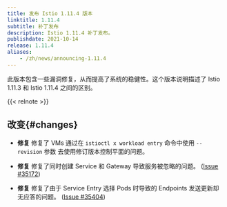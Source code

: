```yaml
---
title: 发布 Istio 1.11.4 版本
linktitle: 1.11.4
subtitle: 补丁发布
description: Istio 1.11.4 补丁发布。
publishdate: 2021-10-14
release: 1.11.4
aliases:
    - /zh/news/announcing-1.11.4
---
```


此版本包含一些漏洞修复，从而提高了系统的稳健性。这个版本说明描述了 Istio 1.11.3 和 Istio 1.11.4 之间的区别。

{{< relnote >}}

## 改变{#changes}

- **修复** 修复了 VMs 通过在 `istioctl x workload entry` 命令中使用 `--revision` 参数
去使用修订版本控制平面的问题。

- **修复** 修复了同时创建 Service 和 Gateway 导致服务被忽略的问题。
  ([Issue #35172](https://github.com/istio/istio/issues/35172))

- **修复** 修复了由于 Service Entry 选择 Pods 时导致的 Endpoints 发送更新却无应答的问题。
  ([Issue #35404](https://github.com/istio/istio/issues/35404))
